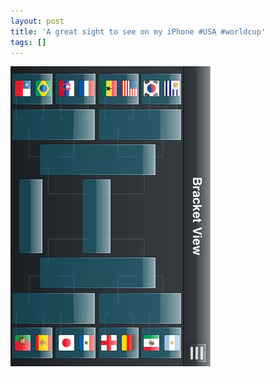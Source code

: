 ```yaml
---
layout: post
title: 'A great sight to see on my iPhone #USA #worldcup'
tags: []
---
```


<p>
<div class='p_embed p_image_embed'>
<img alt="Image" height="480" src="/images/10555171-image.jpg" width="320" />

</div>
</p>
